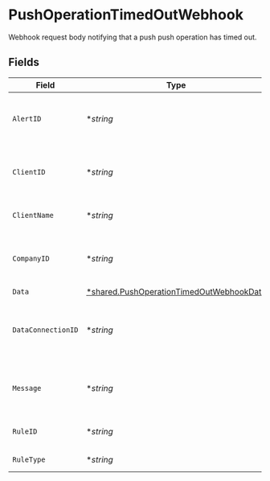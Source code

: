 # PushOperationTimedOutWebhook

Webhook request body notifying that a push push operation has timed out.


## Fields

| Field                                                                                                      | Type                                                                                                       | Required                                                                                                   | Description                                                                                                | Example                                                                                                    |
| ---------------------------------------------------------------------------------------------------------- | ---------------------------------------------------------------------------------------------------------- | ---------------------------------------------------------------------------------------------------------- | ---------------------------------------------------------------------------------------------------------- | ---------------------------------------------------------------------------------------------------------- |
| `AlertID`                                                                                                  | **string*                                                                                                  | :heavy_minus_sign:                                                                                         | Unique identifier of the webhook event.                                                                    |                                                                                                            |
| `ClientID`                                                                                                 | **string*                                                                                                  | :heavy_minus_sign:                                                                                         | Unique identifier for your client in Codat.                                                                |                                                                                                            |
| `ClientName`                                                                                               | **string*                                                                                                  | :heavy_minus_sign:                                                                                         | Name of your client in Codat.                                                                              |                                                                                                            |
| `CompanyID`                                                                                                | **string*                                                                                                  | :heavy_minus_sign:                                                                                         | Unique identifier for your SMB in Codat.                                                                   | 8a210b68-6988-11ed-a1eb-0242ac120002                                                                       |
| `Data`                                                                                                     | [*shared.PushOperationTimedOutWebhookData](../../../pkg/models/shared/pushoperationtimedoutwebhookdata.md) | :heavy_minus_sign:                                                                                         | N/A                                                                                                        |                                                                                                            |
| `DataConnectionID`                                                                                         | **string*                                                                                                  | :heavy_minus_sign:                                                                                         | Unique identifier for a company's data connection.                                                         | 2e9d2c44-f675-40ba-8049-353bfcb5e171                                                                       |
| `Message`                                                                                                  | **string*                                                                                                  | :heavy_minus_sign:                                                                                         | A human-readable message about the webhook.                                                                |                                                                                                            |
| `RuleID`                                                                                                   | **string*                                                                                                  | :heavy_minus_sign:                                                                                         | Unique identifier for the rule.                                                                            |                                                                                                            |
| `RuleType`                                                                                                 | **string*                                                                                                  | :heavy_minus_sign:                                                                                         | The type of rule.                                                                                          |                                                                                                            |